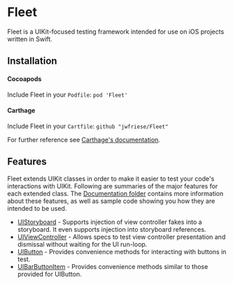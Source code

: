 # Fleet
Fleet is a UIKit-focused testing framework intended for use on iOS projects written in Swift.

## Installation

#### Cocoapods
Include Fleet in your `Podfile`:
`pod 'Fleet'`

#### Carthage
Include Fleet in your `Cartfile`:
`github "jwfriese/Fleet"`

For further reference see [Carthage's documentation](https://github.com/Carthage/Carthage/blob/master/README.md).

## Features
Fleet extends UIKit classes in order to make it easier to test your code's interactions with UIKit. Following are summaries of the major features for each extended class. The [Documentation folder](./Documentation) contains more information about these features, as well as sample code showing you how they are intended to be used. 

- [UIStoryboard](./Documentation/UIStoryboard.md) - Supports injection of view controller fakes into a storyboard. It even supports injection into storyboard references. 
- [UIViewController](./Documentation/UIViewController.md) - Allows specs to test view controller presentation and dismissal without waiting for the UI run-loop.
- [UIButton](./Documentation/UIButton.md) - Provides convenience methods for interacting with buttons in test.
- [UIBarButtonItem](./Documentation/UIBarButtonItem.md) - Provides convenience methods similar to those provided for UIButton.

